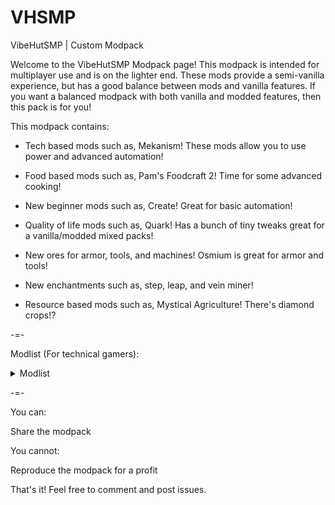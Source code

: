 # VHSMP
VibeHutSMP | Custom Modpack

Welcome to the VibeHutSMP Modpack page! This modpack is intended for multiplayer use and is on the lighter end.
These mods provide a semi-vanilla experience, but has a good balance between mods and vanilla features. If you want a balanced modpack with both vanilla and modded features, then this pack is for you!

 

This modpack contains:

- Tech based mods such as, Mekanism! These mods allow you to use power and advanced automation!

- Food based mods such as, Pam's Foodcraft 2! Time for some advanced cooking!

- New beginner mods such as, Create! Great for basic automation!

- Quality of life mods such as, Quark! Has a bunch of tiny tweaks great for a vanilla/modded mixed packs!

- New ores for armor, tools, and machines! Osmium is great for armor and tools!

- New enchantments such as, step, leap, and vein miner!

- Resource based mods such as, Mystical Agriculture! There's diamond crops!?

 

-=-

 

Modlist (For technical gamers):

<details>
  <summary>Modlist</summary>

  ```
Just Enough Items (JEI) (by mezz)

ZeroCore 2 (by ZeroNoRyouki)

RFTools Base (by McJty)

EzZoom (by JTK222)

Mystical Agradditions (by BlakeBr0)

Ex Nihilo: Sequentia (by NovaMachina)

RandomPatches (Forge) (by TheRandomLabs)

Integrated Dynamics (by kroeser)

Pam's HarvestCraft 2 - Food Extended (by pamharvestcraft)

Ender Storage 1.8.+ (by covers1624)

Environmental Tech (by ValkyrieofNight)

JEITweaker (by Jaredlll08)

Powah! (by owmii)

Storage Drawers (by Texelsaur)

Industrial Foregoing (by Buuz135)

Lollipop (by owmii)

Cucumber Library (by BlakeBr0)

Vein Mining (Forge) (by TheIllusiveC4)

GraveStone Mod (by henkelmax)

ValkyrieLib (by ValkyrieofNight)

Chlorine (by hanetzer)

U Team Core (by HyCraftHD)

IAP [Silent's Mechanisms] (by ArrowsendGaming)

Silent Lib (by SilentChaos512)

Refined Pipes (by raoulvdberge)

Integrated Terminals (by kroeser)

Cyclops Core (by kroeser)

Trash Cans (by SuperMartijn642)

XNet Gases (by Terrails)

Titanium (by hrznstudio)

Silent Gear (by SilentChaos512)

Silent's Gems (by SilentChaos512)

Pam's HarvestCraft 2 - Trees (by pamharvestcraft)

Environmental Core (by ValkyrieofNight)

Immersive Engineering (by BluSunrize)

Flux Networks (by sonar_sonic)

Integrated Crafting (by kroeser)

Useful Backpacks (by HyCraftHD)

Mystical Agriculture (by BlakeBr0)

Create (by simibubi)

IAP [Silent's Gems] (by ArrowsendGaming)

Uppers (by vadis365)

Integrated NBT (by scleox)

Construction Wand (by ThetaDev)

MixinBootstrap (by LX_Gaming)

TrashSlot (by BlayTheNinth)

Pig Poop (Fabric) (by Focamacho)

Integrated REST (by kroeser)

Patchouli (by Vazkii)

IAP [Industrial Foregoing] (by ArrowsendGaming)

Step (by ModdingLegacy)

CraftTweaker (by Jaredlll08)

Extreme Reactors (by ZeroNoRyouki)

CB: Compressed Blocks (by sa_shi_ro)

Mekanism (by bradyaidanc)

Refined Storage (by raoulvdberge)

McJtyLib (by McJty)

Integrated Tunnels (by kroeser)

Neat (by Vazkii)

Mekanism Generators (by bradyaidanc)

Mekanism Tools (by bradyaidanc)

FerriteCore (by malte0811)

CodeChicken Lib 1.8.+ (by covers1624)

Thermal Foundation (by TeamCoFH)

IAP [Powah] (by ArrowsendGaming)

Pam's HarvestCraft 2 - Crops (by pamharvestcraft)

CoFH Core (by TeamCoFH)

Thermal Expansion (by TeamCoFH)

Quark (by Vazkii)

Just Enough Resources (JER) (by way2muchnoise)

Common Capabilities (by kroeser)

Decorative Blocks (by stohun)

Clumps (by Jaredlll08)

Einstein's Library (by MincraftEinstein)

IAP [Mekanism] (by ArrowsendGaming)

Leap (by ModdingLegacy)

Silent's Mechanisms (by SilentChaos512)

Iron Chests (by ProgWML6)

AutoRegLib (by Vazkii)

Pam's HarvestCraft 2 - Food Core (by pamharvestcraft)

Fabric API (by modmuss50)

Extended Crafting (by BlakeBr0)

Applied Energistics 2 (by AlgorithmX2)

Unity: Dark Edition (by theCyanideX)

XNet (by McJty)

Industrial Agriculture (by ArrowsendGaming)

Useful Slime (by MincraftEinstein)

Pickle Tweaks (by BlakeBr0)

Controlling (by Jaredlll08)

Xaero's Minimap (by xaero96)

Hwyla (by TehNut)

JEI Integration (by SnowShock35)
```
</details>

-=-

 

You can:

Share the modpack

 

You cannot:

Reproduce the modpack for a profit

 

That's it! Feel free to comment and post issues.
